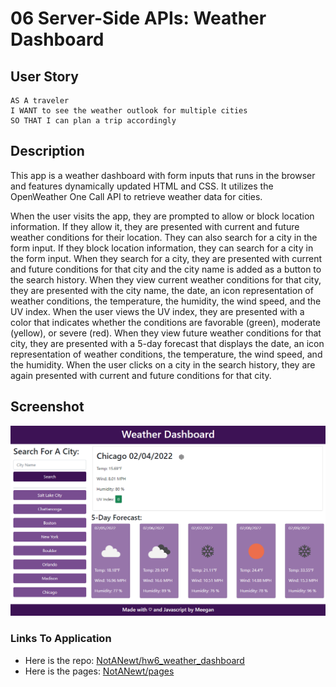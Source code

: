 # 06 Server-Side APIs: Weather Dashboard

## User Story

```
AS A traveler
I WANT to see the weather outlook for multiple cities
SO THAT I can plan a trip accordingly
```

## Description

This app is a weather dashboard with form inputs that runs in the browser and features dynamically updated HTML and CSS. It utilizes the OpenWeather One Call API to retrieve weather data for cities.

When the user visits the app, they are prompted to allow or block location information. If they allow it, they are presented with current and future weather conditions for their location. They can also search for a city in the form input. If they block location information, they can search for a city in the form input. When they search for a city, they are presented with current and future conditions for that city and the city name is added as a button to the search history. When they view current weather conditions for that city, they are presented with the city name, the date, an icon representation of weather conditions, the temperature, the humidity, the wind speed, and the UV index. When the user views the UV index, they are presented with a color that indicates whether the conditions are favorable (green), moderate (yellow), or severe (red). When they view future weather conditions for that city, they are presented with a 5-day forecast that displays the date, an icon representation of weather conditions, the temperature, the wind speed, and the humidity. When the user clicks on a city in the search history, they are again presented with current and future conditions for that city.

## Screenshot

![The Weather Dashboard app includes a header with "Weather Dashboard" in white text on a dark purple background, an aside with a text input box and a purple button underneath with white "Search" text.  A box containing the current weather conditions for the searched city is to the right.  Below the current weather is the five-day forecast, with white text on a purple background.  At the bottom of the app is the header with white text "Made with ♡ and Javascript by Meegan"](./assets/img/06_weather_dashboard_ss.png)

### Links To Application

- Here is the repo: [NotANewt/hw6_weather_dashboard](https://github.com/NotANewt/hw6_weather_dashboard)
- Here is the pages: [NotANewt/pages](https://notanewt.github.io/hw6_weather_dashboard/)
